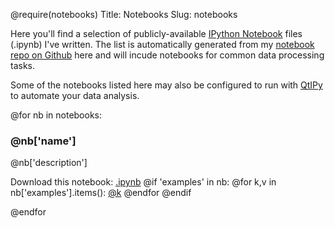 @require(notebooks)
Title: Notebooks
Slug: notebooks

Here you'll find a selection of publicly-available [IPython Notebook](http://ipython.org/notebook.html) files (.ipynb) I've written. 
The list is automatically generated from my [notebook repo on Github](http://github.com/mfitzp/ipython-notebooks) here and 
will incude notebooks for common data processing tasks.

Some of the notebooks listed here may also be configured to run with [QtIPy](http://martinfitzpatrick.name/article/qtipy-the-data-automator/)
to automate your data analysis.

@for nb in notebooks:

### @nb['name']
@nb['description']

Download this notebook: [.ipynb](@nb['notebook_path'])
@if 'examples' in nb:
@for k,v in nb['examples'].items():
[@k](@v)
@endfor
@endif

@endfor

